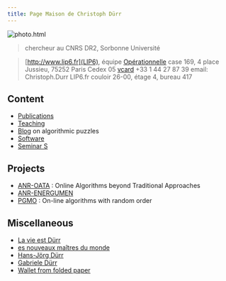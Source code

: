 ```yaml
---
title: Page Maison de Christoph Dürr
---
```


![photo.html](img/durr08.jpeg)


> chercheur au CNRS DR2,
> Sorbonne Universit&eacute;

> [http://www.lip6.fr](LIP6), &eacute;quipe [Op&eacute;rationnelle](http://www.lip6.fr/recherche/team.php?id=320)
> case 169, 4 place Jussieu,
75252 Paris Cedex 05
> [vcard](durr.vcf)
> +33 1 44 27 87 39
> email: Christoph.Durr LIP6.fr
> couloir 26-00, &eacute;tage 4, bureau 417


## Content

- [Publications](bib)
- [Teaching](Iut)
- [Blog](http://tryalgo.org/en/) on algorithmic puzzles
- [Software](Attic)
- [Seminar S](http://www-desir.lip6.fr/~durrc/seminar-S)

## Projects

- [ANR-OATA](https://sites.google.com/site/anroata/) : Online Algorithms beyond Traditional Approaches
- [ANR-ENERGUMEN](https://www.irit.fr/energumen/) 
- [PGMO](https://xtof-durr.github.io/PGMO/) : On-line algorithms with random order


## Miscellaneous

- [La vie est D&uuml;rr](https://goo.gl/photos/4UEG3EZqfYqtXbSX8)
- [es nouveaux ma&icirc;tres du monde](http://www.grapheine.com/bombaytv/index.php?module=see&lang=fr&code=625aeab5b6f0988b1877fb2d6b25d7df)
- [Hans-J&ouml;rg D&uuml;rr](http://www.hans-jorg-durr.eu)
- [Gabriele D&uuml;rr](http://www.gabriele-durr.eu)
- [Wallet from folded paper](13wallet.pdf)

